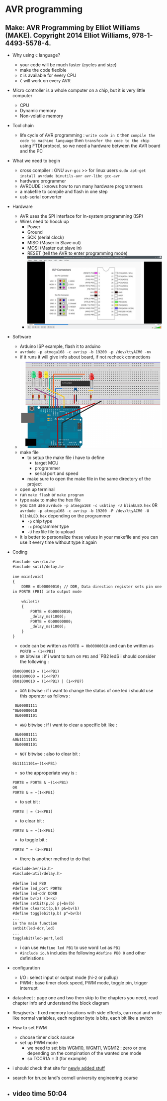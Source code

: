 # AVR programming
## Make: AVR Programming by Elliot Williams (MAKE). Copyright 2014 Elliot Williams, 978-1-4493-5578-4.
- Why using `C` language?
    - your code will be much faster (cycles and size)
    - make the code flexible
    - `C` is available for every CPU
    - `C` will work on every AVR
- Micro controller is a whole computer on a chip, but it is very little computer
    - CPU
    - Dynamic memory
    - Non-volatile memory
- Tool chain
    - life cycle of AVR programming : `write code in C` then `compile the code to machine language` then `transfer the code to the chip` using FTDI protocol, so we need a hardware between the AVR board and the PC
- What we need to begin
    - cross compiler : GNU `avr-gcc` >> for linux users `sudo apt-get install avrdude binutils-avr avr-libc gcc-avr`
    - hardware programmer
    - AVRDUDE : knows how to run many hardware programmers
    - a makefile to compile and flash in one step
    - usb-serial converter
- Hardware
    - AVR uses the SPI interface for In-system programming (ISP)
    - Wires need to hoock up
        - Power
        - Ground
        - SCK (serial clock)
        - MISO (Maser in Slave out)
        - MOSI (Master out slave in)
        - RESET (tell the AVR to enter programming mode)
        - ![isp](isp.png)
- Software
    - Arduino ISP example, flash it to arduino
    - `avrdude -p atmega168 -c avrisp -b 19200 -p /dev/ttyACM0 -nv`
    - if it runs it will give info about board, if not recheck connections
    - ![arduino](arduino.png)
    - make file
        - to setup the make file i have to define
            - target MCU
            - programmer
            - serial port and speed
        - make sure to open the make file in the same directory of the project
    - open up terminal
    - run `make flash` or `make program`
    - type `make` to make the hex file
    - you can use `avrdude -p atmega168 -c usbtiny -U blinkLED.hex` 0R `avrdude -p atmega168 -c avrisp -b 19200 -P /dev/ttyACM0 -U blinkLED.hex` depending on the programmer
        - `-p` chip type
        - `-c` programmer type
        - `-U` hexfile file to upload
    - it is better to personalize these values in your makefile and you can use it every time without type it again
- Coding
    ```
    #include <avr/io.h>
    #include <util/delay.h>

    ine main(void)
    {
        DDRB = 0b00000010; // DDR, Data direction register sets pin one in PORTB (PB1) into output mode

        while(1)
        {
            PORTB = 0b00000010;
            _delay_ms(1000);
            PORTB = 0b00000000;
            _delay_ms(1000);
        }
    }
    ```
    - code can be written as `PORTB = 0b00000010` and can be written as `PORTB = (1<<PB1)`
    - `OR` bitwise : if i want to turn on `PB1` and `PB2 ledS i should consider the following :
    ```
    0b00000010 = (1<<PB1)
    0b01000000 = (1<<PB7)
    0b01000010 = (1<<PB1) | (1<<PB7)
    ```
    - `XOR` bitwise : if i want to change the status of one led i should use this operator as follows :
    ```
     0b00001111
    ^0b00000010
     0b00001101
    ```
    - `AND` bitwise : if i want to clear a specific bit like :
    ```
     0b00001111
    &0b11111101
     0b00001101
    ```
    - `NOT` bitwise : also to clear bit :
    ```
    0b11111101=~(1<<PB1)
    ```
    - so the approperiate way is :
    ```
    PORTB = PORTB & ~(1<<PB1)
    OR
    PORTB & = ~(1<<PB1)
    ```
    - to set bit :
    ```
    PORTB | = (1<<PB1)
    ```
    - to clear bit :
    ```
    PORTB & = ~(1<<PB1)
    ```
    - to toggle bit :
    ```
    PORTB ^ = (1<<PB1)
    ```
    - there is another method to do that
    ```
    #include<avr/io.h>
    #include<util/delay.h>

    #define led PB0
    #define led_port PORTB
    #define led-ddr DDRB
    #define bv(x) (1<<x)
    #define setbit(p,b) p|=bv(b)
    #define clearbit(p,b) p&=bv(b)
    #define togglebit(p,b) p^=bv(b)
    ...
    in the main function
    setbit(led-ddr,led)
    ...
    togglebit(led-port,led)
    ```
    - i can use `#define led PB1` to use word `led` as `PB1`
    - `#include io.h` includes the following `#define PB0 0` and other definistions
- configuration
    - I/O : select input or output mode (hi-z or pullup)
    - PWM : base timer clock speed, PWM mode, toggle pin, trigger interrupt
- datasheet : page one and two then skip to the chapters you need, read chapter info and understand the block diagram
- Resgiserts : fixed memory locations with side effects, can read and write like normal variables, each register byte is bits, each bit like a switch
- How to set PWM
    - choose timer clock source
    - set up PWM mode
        - we need to set bits WGM10, WGM11, WGM12 : zero or one depending on the compination of the wanted one mode
        - so TCCR1A = 3 (for example)
- i should check that site for [newly added stuff](http://littlehacks.org) 
- search for bruce land's cornell university engineering course


- video time 50:04
    - 
